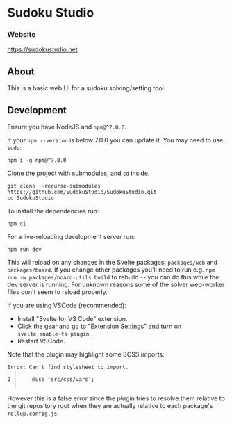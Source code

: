 # Sudoku Studio

### Website
https://sudokustudio.net

## About

This is a basic web UI for a sudoku solving/setting tool.

## Development

Ensure you have NodeJS and `npm@^7.0.0`.

If your `npm --version` is below 7.0.0 you can update it. You may need to use `sudo`:
```
npm i -g npm@^7.0.0
```

Clone the project with submodules, and `cd` inside.
```
git clone --recurse-submodules https://github.com/SudokuStudio/SudokuStudio.git
cd SudokuStudio
```

To install the dependencies run:
```
npm ci
```

For a live-reloading development server run:
```
npm run dev
```
This will reload on any changes in the Svelte packages: `packages/web` and `packages/board`.
If you change other packages you'll need to run e.g. `npm run -w packages/board-utils build`
to rebuild -- you can do this while the dev server is running. For unknown reasons some of the
solver web-worker files don't seem to reload properly.

If you are using VSCode (recommended):
* Install "Svelte for VS Code" extension.
* Click the gear and go to "Extension Settings" and turn on `svelte.enable-ts-plugin`.
* Restart VSCode.

Note that the plugin may highlight some SCSS imports:
```
Error: Can't find stylesheet to import.
  |
2 │     @use 'src/css/vars';
  |
```
However this is a false error since the plugin tries to resolve them relative to the git
repository root when they are actually relative to each package's `rollup.config.js`.
